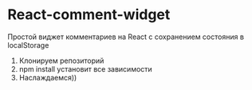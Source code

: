 # React-comment-widget
Простой виджет комментариев на React с сохранением состояния в localStorage
1. Клонируем репозиторий
2. npm install установит все зависимости
3. Наслаждаемся))

